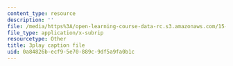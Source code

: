 ```yaml
---
content_type: resource
description: ''
file: /media/https%3A/open-learning-course-data-rc.s3.amazonaws.com/15-071-the-analytics-edge-spring-2017/0a84826becf95e70889c9df5a9fa0b1c_H5uEHZBRWtc.vtt
file_type: application/x-subrip
resourcetype: Other
title: 3play caption file
uid: 0a84826b-ecf9-5e70-889c-9df5a9fa0b1c
---
```

